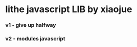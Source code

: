 ﻿lithe javascript LIB by xiaojue
===============================
  
### v1 - give up halfway
  
### v2 - modules javascript
  
